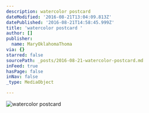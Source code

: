 ```yaml
---
description: watercolor postcard
dateModified: '2016-08-21T13:04:09.813Z'
datePublished: '2016-08-21T14:58:45.999Z'
title: 'watercolor postcard '
author: []
publisher:
  name: MaryOklahomaThoma
via: {}
starred: false
sourcePath: _posts/2016-08-21-watercolor-postcard.md
inFeed: true
hasPage: false
inNav: false
_type: MediaObject

---
```

![watercolor postcard](https://the-grid-user-content.s3-us-west-2.amazonaws.com/ee95c9ef-8345-4756-be38-665ee5aa8bdf.jpg)